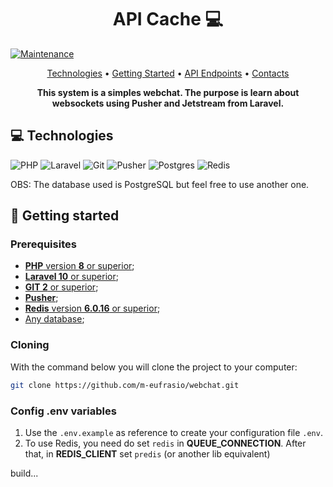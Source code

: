 <h1 align="center" style="font-weight: bold;">API Cache 💻</h1>

[![Maintenance](https://img.shields.io/badge/Maintained%3F-yes-green.svg)](https://GitHub.com/Naereen/StrapDown.js/graphs/commit-activity)

<p align="center">
 <a href="#tech">Technologies</a> • 
 <a href="#started">Getting Started</a> • 
  <a href="#routes">API Endpoints</a> •
  <a href="#contacts">Contacts</a>
</p>

<p align="center">
    <b> This system is a simples webchat. The purpose is learn about websockets using Pusher and Jetstream from Laravel. </b>
</p>

<h2 id="tech">💻 Technologies</h2>

![PHP](https://img.shields.io/badge/php-%23777BB4.svg?style=for-the-badge&logo=php&logoColor=white)
![Laravel](https://img.shields.io/badge/laravel-%23FF2D20.svg?style=for-the-badge&logo=laravel&logoColor=white)
![Git](https://img.shields.io/badge/git-%23F05033.svg?style=for-the-badge&logo=git&logoColor=white)
![Pusher](https://img.shields.io/badge/Pusher-2E00B2?style=for-the-badge&logo=pusher&logoColor=white)
![Postgres](https://img.shields.io/badge/postgres-%23316192.svg?style=for-the-badge&logo=postgresql&logoColor=white)
![Redis](https://img.shields.io/badge/redis-%23DD0031.svg?style=for-the-badge&logo=redis&logoColor=white)

OBS: The database used is PostgreSQL but feel free to use another one.

<h2 id="started">🚀 Getting started</h2>

<h3>Prerequisites</h3>

- [**PHP** version **8** or superior](https://www.php.net/);
- [**Laravel 10** or superior](https://laravel.com/);
- [**GIT 2** or superior](https://github.com);
- [**Pusher**](https://pusher.com);
- [**Redis** version **6.0.16** or superior](https://redis.io/docs/latest/operate/oss_and_stack/install/install-redis/install-redis-on-windows/);
- [Any database](https://www.postgresql.org);

<h3>Cloning</h3>

With the command below you will clone the project to your computer:

```bash
git clone https://github.com/m-eufrasio/webchat.git
```

<h3>Config .env variables</h2>

1. Use the `.env.example` as reference to create your configuration file `.env`.
2. To use Redis, you need do set `redis` in <b>QUEUE_CONNECTION</b>. After that, in <b>REDIS_CLIENT</b> set `predis` (or another lib equivalent)

build...


